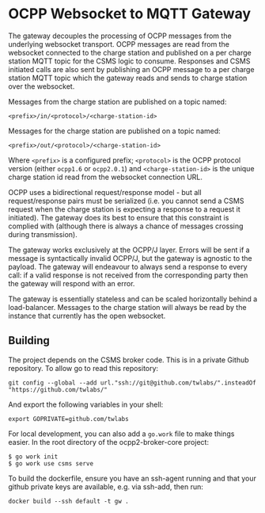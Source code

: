# OCPP Websocket to MQTT Gateway

The gateway decouples the processing of OCPP messages from the underlying
websocket transport. OCPP messages are read from the websocket connected to the
charge station and published on a per charge station MQTT topic for the CSMS 
logic to consume. Responses and CSMS initiated calls are also sent by publishing 
an OCPP message to a per charge station MQTT topic which the gateway reads and
sends to charge station over the websocket.

Messages from the charge station are published on a topic named:

`<prefix>/in/<protocol>/<charge-station-id>`

Messages for the charge station are published on a topic named:

`<prefix>/out/<protocol>/<charge-station-id>`

Where `<prefix>` is a configured prefix; `<protocol>` is the OCPP protocol
version (either `ocpp1.6` or `ocpp2.0.1`) and `<charge-station-id>` is the
unique charge station id read from the websocket connection URL.

OCPP uses a bidirectional request/response model - but all request/response 
pairs must be serialized (i.e. you cannot send a CSMS request when the charge
station is expecting a response to a request it initiated). The gateway does
its best to ensure that this constraint is complied with (although there is
always a chance of messages crossing during transmission).

The gateway works exclusively at the OCPP/J layer. Errors will be sent if a 
message is syntactically invalid OCPP/J, but the gateway is agnostic to the
payload. The gateway will endeavour to always send a response to every call:
if a valid response is not received from the corresponding party then the
gateway will respond with an error.

The gateway is essentially stateless and can be scaled horizontally behind 
a load-balancer. Messages to the charge station will always be read by the
instance that currently has the open websocket. 

## Building

The project depends on the CSMS broker code. This is in a private Github 
repository. To allow go to read this repository:

```shell
git config --global --add url."ssh://git@github.com/twlabs/".insteadOf "https://github.com/twlabs/"
```

And export the following variables in your shell:

```shell
export GOPRIVATE=github.com/twlabs
```

For local development, you can also add a `go.work` file to make things easier.
In the root directory of the ocpp2-broker-core project:

```shell
$ go work init
$ go work use csms serve
```

To build the dockerfile, ensure you have an ssh-agent running and that your
github private keys are available, e.g. via ssh-add, then run:

```shell
docker build --ssh default -t gw .
```